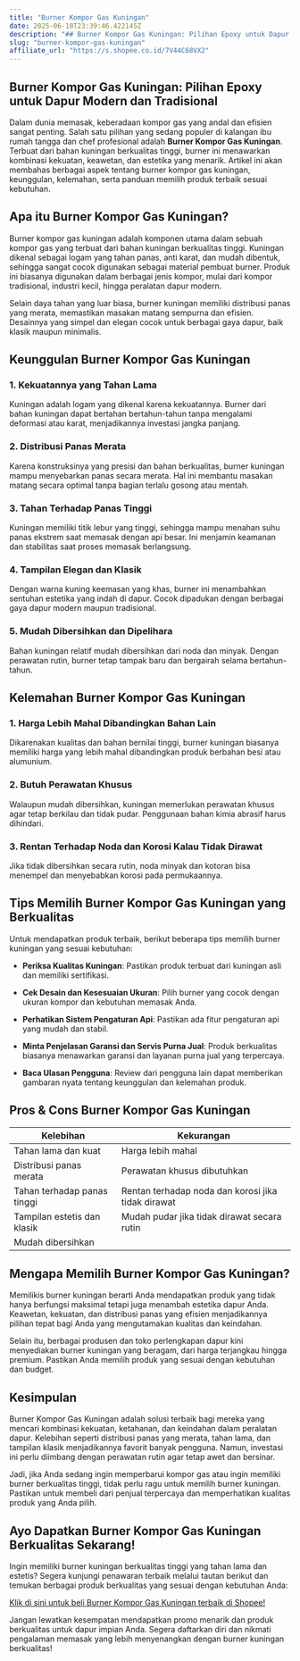 ```yaml
---
title: "Burner Kompor Gas Kuningan"
date: 2025-06-10T23:39:46.422145Z
description: "## Burner Kompor Gas Kuningan: Pilihan Epoxy untuk Dapur Modern dan Tradisional..."
slug: "burner-kompor-gas-kuningan"
affiliate_url: "https://s.shopee.co.id/7V44C68VX2"
---
```

## Burner Kompor Gas Kuningan: Pilihan Epoxy untuk Dapur Modern dan Tradisional

Dalam dunia memasak, keberadaan kompor gas yang andal dan efisien sangat penting. Salah satu pilihan yang sedang populer di kalangan ibu rumah tangga dan chef profesional adalah **Burner Kompor Gas Kuningan**. Terbuat dari bahan kuningan berkualitas tinggi, burner ini menawarkan kombinasi kekuatan, keawetan, dan estetika yang menarik. Artikel ini akan membahas berbagai aspek tentang burner kompor gas kuningan, keunggulan, kelemahan, serta panduan memilih produk terbaik sesuai kebutuhan.

## Apa itu Burner Kompor Gas Kuningan?

Burner kompor gas kuningan adalah komponen utama dalam sebuah kompor gas yang terbuat dari bahan kuningan berkualitas tinggi. Kuningan dikenal sebagai logam yang tahan panas, anti karat, dan mudah dibentuk, sehingga sangat cocok digunakan sebagai material pembuat burner. Produk ini biasanya digunakan dalam berbagai jenis kompor, mulai dari kompor tradisional, industri kecil, hingga peralatan dapur modern.

Selain daya tahan yang luar biasa, burner kuningan memiliki distribusi panas yang merata, memastikan masakan matang sempurna dan efisien. Desainnya yang simpel dan elegan cocok untuk berbagai gaya dapur, baik klasik maupun minimalis.

## Keunggulan Burner Kompor Gas Kuningan

### 1. **Kekuatannya yang Tahan Lama**

Kuningan adalah logam yang dikenal karena kekuatannya. Burner dari bahan kuningan dapat bertahan bertahun-tahun tanpa mengalami deformasi atau karat, menjadikannya investasi jangka panjang.

### 2. **Distribusi Panas Merata**

Karena konstruksinya yang presisi dan bahan berkualitas, burner kuningan mampu menyebarkan panas secara merata. Hal ini membantu masakan matang secara optimal tanpa bagian terlalu gosong atau mentah.

### 3. **Tahan Terhadap Panas Tinggi**

Kuningan memiliki titik lebur yang tinggi, sehingga mampu menahan suhu panas ekstrem saat memasak dengan api besar. Ini menjamin keamanan dan stabilitas saat proses memasak berlangsung.

### 4. **Tampilan Elegan dan Klasik**

Dengan warna kuning keemasan yang khas, burner ini menambahkan sentuhan estetika yang indah di dapur. Cocok dipadukan dengan berbagai gaya dapur modern maupun tradisional.

### 5. **Mudah Dibersihkan dan Dipelihara**

Bahan kuningan relatif mudah dibersihkan dari noda dan minyak. Dengan perawatan rutin, burner tetap tampak baru dan bergairah selama bertahun-tahun.

## Kelemahan Burner Kompor Gas Kuningan

### 1. **Harga Lebih Mahal Dibandingkan Bahan Lain**

Dikarenakan kualitas dan bahan bernilai tinggi, burner kuningan biasanya memiliki harga yang lebih mahal dibandingkan produk berbahan besi atau alumunium.

### 2. **Butuh Perawatan Khusus**

Walaupun mudah dibersihkan, kuningan memerlukan perawatan khusus agar tetap berkilau dan tidak pudar. Penggunaan bahan kimia abrasif harus dihindari.

### 3. **Rentan Terhadap Noda dan Korosi Kalau Tidak Dirawat**

Jika tidak dibersihkan secara rutin, noda minyak dan kotoran bisa menempel dan menyebabkan korosi pada permukaannya.

## Tips Memilih Burner Kompor Gas Kuningan yang Berkualitas

Untuk mendapatkan produk terbaik, berikut beberapa tips memilih burner kuningan yang sesuai kebutuhan:

- **Periksa Kualitas Kuningan**: Pastikan produk terbuat dari kuningan asli dan memiliki sertifikasi.

- **Cek Desain dan Kesesuaian Ukuran**: Pilih burner yang cocok dengan ukuran kompor dan kebutuhan memasak Anda.

- **Perhatikan Sistem Pengaturan Api**: Pastikan ada fitur pengaturan api yang mudah dan stabil.

- **Minta Penjelasan Garansi dan Servis Purna Jual**: Produk berkualitas biasanya menawarkan garansi dan layanan purna jual yang terpercaya.

- **Baca Ulasan Pengguna**: Review dari pengguna lain dapat memberikan gambaran nyata tentang keunggulan dan kelemahan produk.

## Pros & Cons Burner Kompor Gas Kuningan

| Kelebihan | Kekurangan |
| --- | --- |
| Tahan lama dan kuat | Harga lebih mahal | 
| Distribusi panas merata | Perawatan khusus dibutuhkan |
| Tahan terhadap panas tinggi | Rentan terhadap noda dan korosi jika tidak dirawat |
| Tampilan estetis dan klasik | Mudah pudar jika tidak dirawat secara rutin |
| Mudah dibersihkan | |

## Mengapa Memilih Burner Kompor Gas Kuningan?

Memilikis burner kuningan berarti Anda mendapatkan produk yang tidak hanya berfungsi maksimal tetapi juga menambah estetika dapur Anda. Keawetan, kekuatan, dan distribusi panas yang efisien menjadikannya pilihan tepat bagi Anda yang mengutamakan kualitas dan keindahan.

Selain itu, berbagai produsen dan toko perlengkapan dapur kini menyediakan burner kuningan yang beragam, dari harga terjangkau hingga premium. Pastikan Anda memilih produk yang sesuai dengan kebutuhan dan budget.

## Kesimpulan

Burner Kompor Gas Kuningan adalah solusi terbaik bagi mereka yang mencari kombinasi kekuatan, ketahanan, dan keindahan dalam peralatan dapur. Kelebihan seperti distribusi panas yang merata, tahan lama, dan tampilan klasik menjadikannya favorit banyak pengguna. Namun, investasi ini perlu diimbang dengan perawatan rutin agar tetap awet dan bersinar.

Jadi, jika Anda sedang ingin memperbarui kompor gas atau ingin memiliki burner berkualitas tinggi, tidak perlu ragu untuk memilih burner kuningan. Pastikan untuk membeli dari penjual terpercaya dan memperhatikan kualitas produk yang Anda pilih.

## Ayo Dapatkan Burner Kompor Gas Kuningan Berkualitas Sekarang!

Ingin memiliki burner kuningan berkualitas tinggi yang tahan lama dan estetis? Segera kunjungi penawaran terbaik melalui tautan berikut dan temukan berbagai produk berkualitas yang sesuai dengan kebutuhan Anda:

[Klik di sini untuk beli Burner Kompor Gas Kuningan terbaik di Shopee!](https://s.shopee.co.id/7V44C68VX2)

Jangan lewatkan kesempatan mendapatkan promo menarik dan produk berkualitas untuk dapur impian Anda. Segera daftarkan diri dan nikmati pengalaman memasak yang lebih menyenangkan dengan burner kuningan berkualitas!